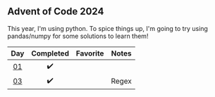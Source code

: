 ## Advent of Code 2024

This year, I'm using python. To spice things up, I'm going to try using pandas/numpy for some solutions to learn them!

|         Day         |     Completed      | Favorite | Notes |
| :-----------------: | :----------------: | :------: | ----- |
| [01](src/day-01.py) | :heavy_check_mark: |          |       |
| [03](src/day-03.py) | :heavy_check_mark: |          | Regex |